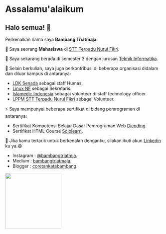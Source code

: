 # Assalamu'alaikum
## Halo semua! 👋

Perkenalkan nama saya **Bambang Triatmaja**.

🔭 Saya seorang **Mahasiswa** di [STT Terpadu Nurul Fikri](https://nurulfikri.ac.id/).

🌱 Saya sekarang berada di semester 3 dengan jurusan [Teknik Informatika](https://nurulfikri.ac.id/teknik-informatika/).

👯 Selain berkuliah, saya juga berkontribusi di beberapa organisasi didalam dan diluar kampus di antaranya:
- [LDK Senada](https://www.instagram.com/senada.sttnf/) sebagai staff Humas.
- [Linux NF](https://www.instagram.com/linux.nf/) sebagai Sekretaris.
- [Islamedic Indonesia](https://www.instagram.com/islamedic.id/) sebagai volunteer di staff technology officer.
- [LPPM STT Terpadu Nurul Fikri](https://lppm.nurulfikri.ac.id/) sebagai Volunteer.

⚡ Saya mempunyai beberapa sertifikat di bidang pemrograman di antaranya:
- Sertifikat Kompetensi Belajar Dasar Pemrograman Web [Dicoding](https://www.dicoding.com/certificates/JMZVMW8GNZN9).
- Sertifikat HTML Course [Sololearn](https://www.sololearn.com/Certificate/1014-21073876/jpg).

💬 Jika kamu tertarik untuk berkenalan denganku, silakan ikuti akun [Linkedin](https://www.linkedin.com/in/bambang-triatmaja-386197179/) ku ya.😄
  - Instagram : [@bambangtriatmja](https://www.instagram.com/bambangtriatmja/).
  - Medium : [bambangtriatmaja](https://bambangtriatmaja.medium.com/).
  - Blogger : [coretankatabambang](https://coretankatabambang.blogspot.com/).

<p align="left">
<a href="https://github.com/bambangtriatmaja">
  <img height="180em" src="https://github-readme-stats-eight-theta.vercel.app/api?username=bambangtriatmaja&show_icons=true&theme=algolia&include_all_commits=true&count_private=true"/>
</a>
</p>
<!--
**bambangtriatmaja/bambangtriatmaja** is a ✨ _special_ ✨ repository because its `README.md` (this file) appears on your GitHub profile.

Here are some ideas to get you started:

- 🔭 I’m currently working on ...
- 🌱 I’m currently learning ...
- 👯 I’m looking to collaborate on ...
- 🤔 I’m looking for help with ...
- 💬 Ask me about ...
- 📫 How to reach me: ...
- 😄 Pronouns: ...
- ⚡ Fun fact: ...
-->
